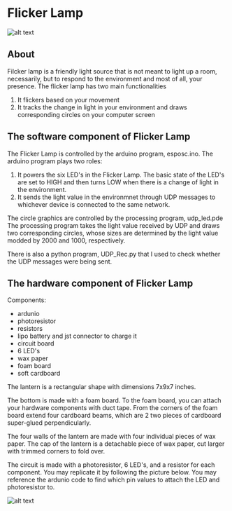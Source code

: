 # Flicker Lamp

![alt text](https://www.youtube.com/watch?v=aYxpBkZpQUU)

## About
Filcker lamp is a friendly light source that is not meant to light up a room, necessarily, but to respond to the environment and most of all, your presence.
The flicker lamp has two main functionalities
1. It flickers based on your movement 
2. It tracks the change in light in your environment and draws corresponding circles on your computer screen

## The software component of Flicker Lamp
The Flicker Lamp is controlled by the arduino program, esposc.ino.
The arduino program plays two roles:
1. It powers the six LED's in the Flicker Lamp. The basic state of the LED's are set to HIGH and then turns LOW when there is a change of light in the environment. 
2. It sends the light value in the environmnet through UDP messages to whichever device is connected to the same network. 

The circle graphics are controlled by the processing program, udp_led.pde
The processing program takes the light value received by UDP and draws two corresponding circles, whose sizes are determined by the light value modded by 2000 and 1000, respectively. 

There is also a python program, UDP_Rec.py that I used to check whether the UDP messages were being sent.


## The hardware component of Flicker Lamp
Components:
- ardunio 
- photoresistor
- resistors
- lipo battery and jst connector to charge it
- circuit board
- 6 LED's
- wax paper
- foam board
- soft cardboard

The lantern is a rectangular shape with dimensions 7x9x7 inches.

The bottom is made with a foam board. To the foam board, you can attach your hardware components with duct tape.
From the corners of the foam board extend four cardboard beams, which are 2 two pieces of cardboard super-glued perpendicularly. 

The four walls of the lantern are made with four individual pieces of wax paper. The cap of the lantern is a detachable piece of wax paper, cut larger with trimmed corners to fold over.

The circuit is made with a photoresistor, 6 LED's, and a resistor for each component. You may replicate it by following the picture below. You may reference the ardunio code to find which pin values to attach the LED and photoresistor to. 

![alt text](https://felswebsite.s3.amazonaws.com/lanterncircuit.JPG)

